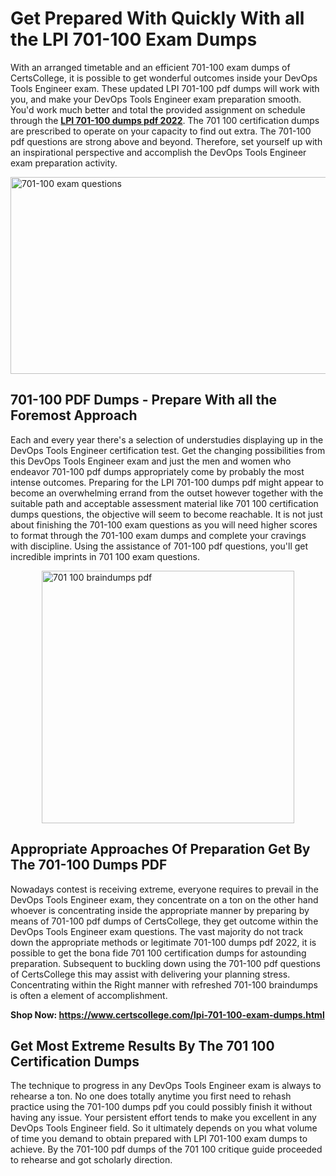 <h1><strong>Get Prepared With Quickly With all the LPI 701-100 Exam Dumps&nbsp;</strong></h1>
<p><span style="font-weight: 400;">With an arranged timetable and an efficient  701-100 exam dumps of CertsCollege, it is possible to get wonderful outcomes inside your DevOps Tools Engineer exam. These updated LPI 701-100 pdf dumps will work with you, and make your DevOps Tools Engineer exam preparation smooth. You'd work much better and total the provided assignment on schedule through the <strong><a href="https://www.certscollege.com/lpi-701-100-exam-dumps.html">LPI 701-100 dumps pdf 2022</a></strong>. The 701 100 certification dumps are prescribed to operate on your capacity to find out extra. The  701-100 pdf questions are strong above and beyond. Therefore, set yourself up with an inspirational perspective and accomplish the DevOps Tools Engineer exam preparation activity.&nbsp;</span></p>
<p><span style="font-weight: 400;"><img style="display: block; margin-left: auto; margin-right: auto;" src="https://i.ibb.co/CPDK3ps/Yellow-and-Blue-Initiative-Blog-Banner.png" alt="701-100 exam questions" width="559" height="315" /></span></p>
<h2><strong>701-100 PDF Dumps - Prepare With all the Foremost Approach</strong></h2>
<p><span style="font-weight: 400;">Each and every year there's a selection of understudies displaying up in the DevOps Tools Engineer certification test. Get the changing possibilities from this DevOps Tools Engineer exam and just the men and women who endeavor 701-100 pdf dumps appropriately come by probably the most intense outcomes. Preparing for the LPI 701-100 dumps pdf might appear to become an overwhelming errand from the outset however together with the suitable path and acceptable assessment material like 701 100 certification dumps questions, the objective will seem to become reachable. It is not just about finishing the 701-100 exam questions as you will need higher scores to format through the 701-100 exam dumps and complete your cravings with discipline. Using the assistance of 701-100 pdf questions, you'll get incredible imprints in 701 100 exam questions.</span></p>
<p><span style="font-weight: 400;"><a href="https://tinyurl.com/y9rmqyxb"><img style="display: block; margin-left: auto; margin-right: auto;" src="https://i.ibb.co/9tMrhdY/Teacher-Appreciation-Invitation.png" alt="701 100 braindumps pdf " width="404" height="404" /></a></span></p>
<h2><strong>Appropriate Approaches Of Preparation Get By The 701-100 Dumps PDF</strong></h2>
<p><span style="font-weight: 400;">Nowadays contest is receiving extreme, everyone requires to prevail in the DevOps Tools Engineer exam, they concentrate on a ton on the other hand whoever is concentrating inside the appropriate manner by preparing by means of 701-100 pdf dumps of CertsCollege, they get outcome within the DevOps Tools Engineer exam questions. The vast majority do not track down the appropriate methods or legitimate 701-100 dumps pdf 2022, it is possible to get the bona fide 701 100 certification dumps for astounding preparation. Subsequent to buckling down using the  701-100 pdf questions of CertsCollege this may assist with delivering your planning stress. Concentrating within the Right manner with refreshed 701-100 braindumps is often a element of accomplishment.</span></p>
<p><span style="font-weight: 400;"><strong>Shop Now: <a href="https://www.certscollege.com/lpi-701-100-exam-dumps.html">https://www.certscollege.com/lpi-701-100-exam-dumps.html</a></strong></span></p>
<h2><strong>Get Most Extreme Results By The 701 100 Certification Dumps</strong></h2>
<p><span style="font-weight: 400;">The technique to progress in any DevOps Tools Engineer exam is always to rehearse a ton. No one does totally anytime you first need to rehash practice using the 701-100 dumps pdf you could possibly finish it without having any issue. Your persistent effort tends to make you excellent in any DevOps Tools Engineer field. So it ultimately depends on you what volume of time you demand to obtain prepared with LPI 701-100 exam dumps to achieve. By the 701-100 pdf dumps of the 701 100 critique guide proceeded to rehearse and got scholarly direction.</span></p>
